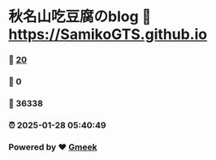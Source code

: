 # 秋名山吃豆腐のblog :link: https://SamikoGTS.github.io 
### :page_facing_up: [20](https://SamikoGTS.github.io/tag.html) 
### :speech_balloon: 0 
### :hibiscus: 36338 
### :alarm_clock: 2025-01-28 05:40:49 
### Powered by :heart: [Gmeek](https://github.com/Meekdai/Gmeek)
